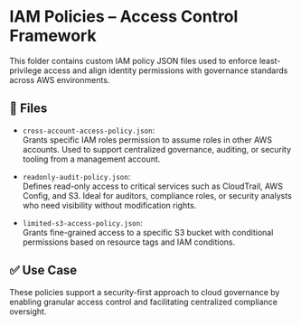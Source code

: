 # IAM Policies – Access Control Framework

This folder contains custom IAM policy JSON files used to enforce least-privilege access and align identity permissions with governance standards across AWS environments.

## 📄 Files

- `cross-account-access-policy.json`:  
  Grants specific IAM roles permission to assume roles in other AWS accounts. Used to support centralized governance, auditing, or security tooling from a management account.

- `readonly-audit-policy.json`:  
  Defines read-only access to critical services such as CloudTrail, AWS Config, and S3. Ideal for auditors, compliance roles, or security analysts who need visibility without modification rights.

- `limited-s3-access-policy.json`:  
  Grants fine-grained access to a specific S3 bucket with conditional permissions based on resource tags and IAM conditions.

## ✅ Use Case

These policies support a security-first approach to cloud governance by enabling granular access control and facilitating centralized compliance oversight.

